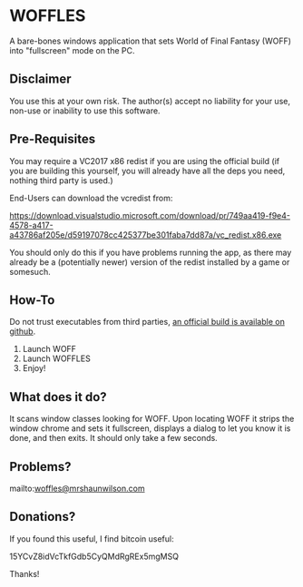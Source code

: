 # WOFFLES

A bare-bones windows application that sets World of Final Fantasy (WOFF) into "fullscreen" mode on the PC.

## Disclaimer

You use this at your own risk. The author(s) accept no liability for your use, non-use or inability to use this software.

## Pre-Requisites

You may require a VC2017 x86 redist if you are using the official build (if you are building this yourself, you will already have all the deps you need, nothing third party is used.)

End-Users can download the vcredist from:

https://download.visualstudio.microsoft.com/download/pr/749aa419-f9e4-4578-a417-a43786af205e/d59197078cc425377be301faba7dd87a/vc_redist.x86.exe

You should only do this if you have problems running the app, as there may already be a (potentially newer) version of the redist installed by a game or somesuch.

## How-To

Do not trust executables from third parties, [an official build is available on github](https://github.com/wilson0x4d/woffles/releases).

1. Launch WOFF
2. Launch WOFFLES
3. Enjoy!

## What does it do?

It scans window classes looking for WOFF. Upon locating WOFF it strips the window chrome and sets it fullscreen, displays a dialog to let you know it is done, and then exits. It should only take a few seconds.

## Problems?

mailto:woffles@mrshaunwilson.com

## Donations?

If you found this useful, I find bitcoin useful:

15YCvZ8idVcTkfGdb5CyQMdRgREx5mgMSQ

Thanks!
